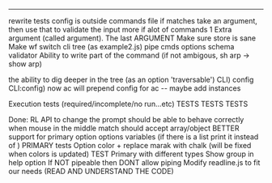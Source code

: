 --------------
rewrite tests
config is outside commands file
if matches take an argument, then use that to validate the input
more if alot of commands
1 Extra argument (called argument). The last ARGUMENT
Make sure store is sane
Make wf switch cli tree (as example2.js)
pipe cmds options
schema validator
Ability to write part of the command (if not ambigous, sh arp -> show arp)

the ability to dig deeper in the tree (as an option 'traversable')
    CLI) config
    CLI:config) now ac will prepend config for ac
        -- maybe add instances
        
Execution tests (required/incomplete/no run...etc)
TESTS TESTS TESTS





Done:
RL API to change the prompt
should be able to behave correctly when mouse in the middle
match should accept array/object
BETTER support for primary option options variables (if there is a list print it instead of <value>)
PRIMARY tests
Option color + replace marak with chalk (will be fixed when colors is updated)
TEST Primary with different types
Show group in help option
If NOT pipeable then DONT allow piping
Modify readline.js to fit our needs (READ AND UNDERSTAND THE CODE)

